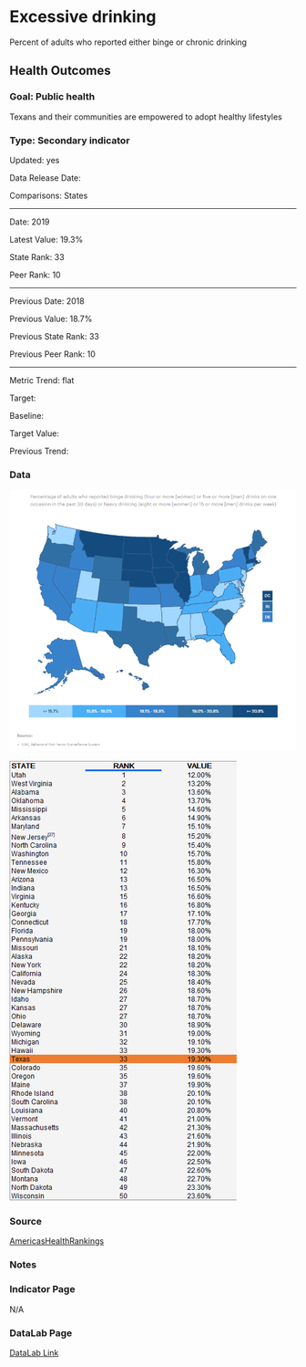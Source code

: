 # Excessive drinking

Percent of adults who reported either binge or chronic drinking

## Health Outcomes

### Goal: Public health

Texans and their communities are empowered to adopt healthy lifestyles

### Type: Secondary indicator

Updated: yes

Data Release Date: 

Comparisons: States

----

Date: 2019

Latest Value: 19.3%

State Rank: 33

Peer Rank: 10

----

Previous Date:  2018

Previous Value: 18.7%

Previous State Rank: 33

Previous Peer Rank: 10

----

Metric Trend: flat

Target: 

Baseline: 

Target Value: 

Previous Trend: 


<!--### Value

| Year      |  Value      | Rank        | Previous Year | Previous Value | Previous Rank | Trend | 
| ----------- | ----------- | ----------- | ----------- | ----------- | ----------- | -----------|
|   2020       | 19.3%       |  33         |      2019   |   18.7%      |      33    |    flat       | 

-->
### Data

![map](./images/map_drinking.PNG)

![data](./images/data_drinking.PNG)


### Source

[AmericasHealthRankings](https://www.americashealthrankings.org/explore/annual/measure/ExcessDrink/state/TX)


### Notes


### Indicator Page

N/A


### DataLab Page

[DataLab Link](https://datalab.texas2036.org/bwhqgjc/behavioral-risk-factor-surveillance-system-brfss-prevalence-data?accesskey=vcqehog)
